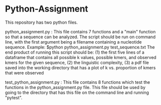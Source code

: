 # Python-Assignment

This repository has two python files.

python_assignment.py : This file contains 7 functions and a "main" function so that a sequence can be analyzed. The script should be run on command line, with the first argument being a filename containing a nucleotide sequence. Example:
$python python_assignment.py test_sequence.txt
The end product of running this script should be:
 (1) the first five lines of a dataframe that contains all possible k values, possible kmers, and observed kmers for the given sequence, 
 (2) the linguistic complexity,
 (3) a pdf file saved into the working directory that has a plot of k vs. proportion of kmers that were observed

test_python_assignment.py : This file contains 8 functions which test the functions in the python_assignment.py file. This file should be used by going to the directory that has this file on the command line and running "pytest".


